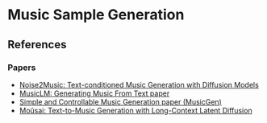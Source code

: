 # Music Sample Generation


## References

### Papers

- [Noise2Music: Text-conditioned Music Generation with Diffusion Models](https://arxiv.org/abs/2302.03917)
- [MusicLM: Generating Music From Text paper](https://arxiv.org/abs/2301.11325)
- [Simple and Controllable Music Generation paper (MusicGen)](https://arxiv.org/abs/2306.05284)
- [Moûsai: Text-to-Music Generation with Long-Context Latent Diffusion](https://arxiv.org/abs/2301.11757)